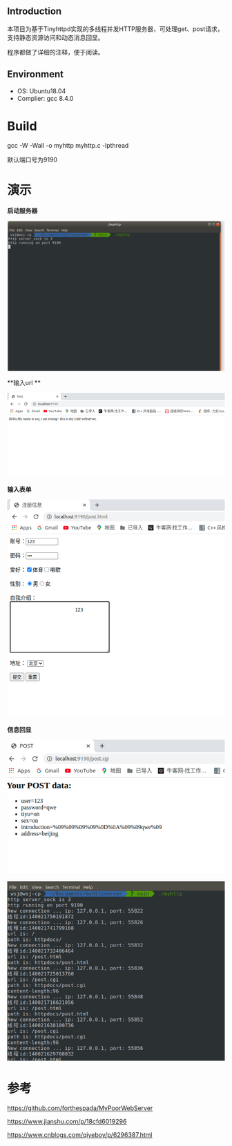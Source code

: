 ## Introduction

本项目为基于Tinyhttpd实现的多线程并发HTTP服务器，可处理get、post请求，支持静态资源访问和动态消息回显。

程序都做了详细的注释，便于阅读。

## Environment

* OS: Ubuntu18.04
* Complier: gcc 8.4.0

# Build

gcc -W -Wall -o myhttp myhttp.c -lpthread

默认端口号为9190

# 演示

**启动服务器**

![](./image/1.png)

**输入url **

![](./image/3.png)



**输入表单**

![](./image/4.png)

**信息回显**

![](./image/2.png)

![](./image/5.png)

# 参考

https://github.com/forthespada/MyPoorWebServer

https://www.jianshu.com/p/18cfd6019296

https://www.cnblogs.com/qiyeboy/p/6296387.html